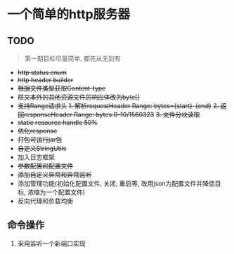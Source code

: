 # 一个简单的http服务器

## TODO
> 第一期目标尽量简单, 都先从无到有
* ~~http status enum~~
* ~~http header builder~~
* ~~根据文件类型获取Content-type~~
* ~~除文本外的其他资源文件的响应体改为byte[]~~
* ~~支持Range请求头~~
  ~~1. 解析requestHeader Range: bytes={start}-{end}~~
  ~~2. 返回responseHeader Range: bytes 0-10/1560323~~
  ~~3. 文件分块读取~~
* ~~static resource handle 50%~~
* ~~优化response~~
* ~~打包可运行jar包~~
* ~~自定义StringUtils~~
* 加入日志框架
* ~~参数配置和配置文件~~
* ~~添加自定义异常和异常监听~~
* 添加管理功能(初始化配置文件, 关闭, 重启等, 改用json为配置文件并降低目标, 浓缩为一个配置文件)
* 反向代理和负载均衡

## 命令操作
1. 采用监听一个新端口实现